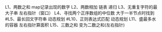 L1、两数之和  map记录出现的数字
L2、两数相加  链表 递归
L3、无重复字符的最大子串   左右指针（窗口）
L4、寻找两个正序数组的中位数  大于一半节点时找到
#L5、最长回文字符串   动态规划
#L10、正则表达式匹配   动态规划
L11、盛最多水的容器  左右指针算面积
L15、三数之和  变为二数之和(左右指针)


